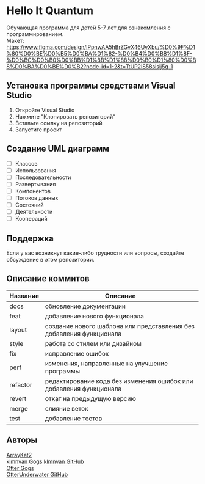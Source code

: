 # Hello It Quantum
Обучающая программа для детей 5-7 лет для ознакомления с программированием.  
Макет: https://www.figma.com/design/iPpnwAA5hBrZGvX46UyXbu/%D0%9F%D1%80%D0%BE%D0%B5%D0%BA%D1%82-%D0%B4%D0%BB%D1%8F-%D0%BC%D0%B0%D0%BB%D1%8B%D1%88%D0%B0%D1%80%D0%B8%D0%BA%D0%BE%D0%B2?node-id=1-2&t=TtUP2IS58sisij5q-1  
  
<!-- <img src="https://www.figma.com/design/iPpnwAA5hBrZGvX46UyXbu/%D0%9F%D1%80%D0%BE%D0%B5%D0%BA%D1%82-%D0%B4%D0%BB%D1%8F-%D0%BC%D0%B0%D0%BB%D1%8B%D1%88%D0%B0%D1%80%D0%B8%D0%BA%D0%BE%D0%B2?node-id=1-2&t=8Yybv7ju0xL9Fq0d-1" width="200" alt="HelloItQuantum"/> -->
  
## Установка программы средствами Visual Studio  
1. Откройте Visual Studio  
2. Нажмите "Клонировать репозиторий"  
3. Вставьте ссылку на репозиторий  
4. Запустите проект  

## Создание UML диаграмм
- [ ] Классов 
- [ ] Использования
- [ ] Последовательности
- [ ] Развертывания
- [ ] Компонентов
- [ ] Потоков данных
- [ ] Состояний
- [ ] Деятельности
- [ ] Коопераций
  
<!-- ## Инструкция по работе с системой  
Перед работой с системой советуем прочесть [руководство пользователя](http://gogs.ngknn.ru:3000/TrioEducationalPractice/documentation/src/master/%d0%a0%d1%83%d0%ba%d0%be%d0%b2%d0%be%d0%b4%d1%81%d1%82%d0%b2%d0%be%d0%9f%d0%be%d0%bb%d1%8c%d0%b7%d0%be%d0%b2%d0%b0%d1%82%d0%b5%d0%bb%d1%8f.docx)  -->
  
<!-- Набор документации:    
[Документация](http://gogs.ngknn.ru:3000/TrioEducationalPractice/documentation)    
[UML](http://gogs.ngknn.ru:3000/TrioEducationalPractice/UML)    -->
  
<!-- ### Примечания  
На данный момент программа не будет работать в версии Релиз из-за зависимости от библиотеки LiveCharts2.    
Программа считывает теоретический материал из файлов, которые находятся в папке Assets.    
Исключения программы записываются в журнал логов.    
Если приложение запускается с локального компьютера НГК, то в файле Programm нужно заменить строку:  
```
public static string HostNpgsql = "Host=ngknn.ru;Port=5442;Database=trio_33p;Username=33P;Password=12345";  
```
На следующее:  
```
public static string HostNpgsql = "Host=edu.pg.ngknn.local;Port=5432;Database=trio_33p;Username=33P;Password=12345";   -->

<!-- ### Ознакомление  
Для тестирования программы без необходимости регистрироваься можно использовать следующие логин и пароль:  
* 1 1 - Преподаватель  
* 2 2 - Студент   -->
  
<!-- ### NuGet пакеты и зависимости   
* CommunityToolkit.Mvvm  
* LiveChartsCore  
* LiveChartsCore.SkiaSharpView.Avalonia  
* Microsoft.EntityFrameworkCore  
* Microsoft.EntityFrameworkCore.Design  
* Microsoft.EntityFrameworkCore.Tools  
* Npgsql.EntityFrameworkCore.PostgreSQL   -->
    
## Поддержка  
Если у вас возникнут какие-либо трудности или вопросы, создайте обсуждение в этом репозитории.

## Описание коммитов
| Название | Описание                                                             |
| -------- | -------------------------------------------------------------------- |
| docs     | обновление документации                                              |
| feat     | добавление нового функционала                                        |
| layout   | создание нового шаблона или представления без добавления функционала |
| style    | работа со стилем или дизайном                                        |
| fix      | исправление ошибок                                                   |
| perf     | изменения, направленные на улучшение программы                       |
| refactor | редактирование кода без изменения ошибок или добавления функционала  |
| revert   | откат на предыдущую версию                                           |
| merge    | слияние веток                                                        |
| test     | добавление тестов                                                    |

## Авторы
[ArrayKat2](http://gogs.ngknn.ru:3000/ArrayKat2)  
[klmnvan Gogs](http://gogs.ngknn.ru:3000/klmnvan) 
[klmnvan GitHub](https://github.com/klmnvan)  
[Otter Gogs](http://gogs.ngknn.ru:3000/Otter)  
[OtterUnderwater GitHub](https://github.com/OtterUnderwater)  

